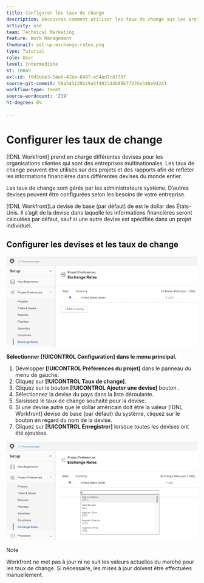 ```yaml
---
title: Configurer les taux de change
description: Découvrez comment utiliser les taux de change sur les projets et les rapports pour refléter les informations financières dans différentes devises du monde entier.
activity: use
team: Technical Marketing
feature: Work Management
thumbnail: set-up-exchange-rates.png
type: Tutorial
role: User
level: Intermediate
kt: 10049
exl-id: f0d5bbe3-54e6-41be-8497-e54ad7cd7707
source-git-commit: 58a545120b29a5f492344b89b77235e548e94241
workflow-type: tm+mt
source-wordcount: '219'
ht-degree: 0%

---
```


# Configurer les taux de change

[!DNL Workfront] prend en charge différentes devises pour les organisations clientes qui sont des entreprises multinationales. Les taux de change peuvent être utilisés sur des projets et des rapports afin de refléter les informations financières dans différentes devises du monde entier.

Les taux de change sont gérés par les administrateurs système. D’autres devises peuvent être configurées selon les besoins de votre entreprise.

[!DNL Workfront]La devise de base (par défaut) de est le dollar des États-Unis. Il s’agit de la devise dans laquelle les informations financières seront calculées par défaut, sauf si une autre devise est spécifiée dans un projet individuel.

## Configurer les devises et les taux de change

![Une image de sélection des taux de change](assets/setting-up-finances-4.png)

**Sélectionner [!UICONTROL Configuration] dans le menu principal.**

1. Développer **[!UICONTROL Préférences du projet]** dans le panneau du menu de gauche.
1. Cliquez sur **[!UICONTROL Taux de change]**.
1. Cliquez sur le bouton **[!UICONTROL Ajouter une devise]** bouton .
1. Sélectionnez la devise du pays dans la liste déroulante.
1. Saisissez le taux de change souhaité pour la devise.
1. Si une devise autre que le dollar américain doit être la valeur [!DNL Workfront] devise de base (par défaut) du système, cliquez sur le bouton en regard du nom de la devise.
1. Cliquez sur **[!UICONTROL Enregistrer]** lorsque toutes les devises ont été ajoutées.

![Image d’ajout d’une devise à la liste des taux de change](assets/setting-up-finances-5.png)

>[!NOTE]
>
>Workfront ne met pas à jour ni ne suit les valeurs actuelles du marché pour les taux de change. Si nécessaire, les mises à jour doivent être effectuées manuellement.
